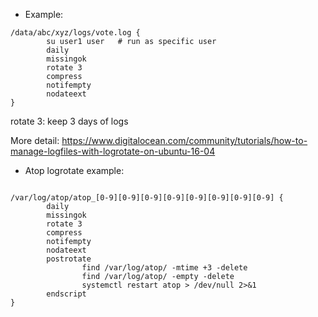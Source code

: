 - Example: 

```
/data/abc/xyz/logs/vote.log {
        su user1 user   # run as specific user
        daily
        missingok
        rotate 3
        compress
        notifempty
        nodateext
}
```

rotate 3: keep 3 days of logs


More detail: https://www.digitalocean.com/community/tutorials/how-to-manage-logfiles-with-logrotate-on-ubuntu-16-04


- Atop logrotate example:

```

/var/log/atop/atop_[0-9][0-9][0-9][0-9][0-9][0-9][0-9][0-9] {
        daily
        missingok
        rotate 3
        compress
        notifempty
        nodateext
        postrotate
                find /var/log/atop/ -mtime +3 -delete
                find /var/log/atop/ -empty -delete
                systemctl restart atop > /dev/null 2>&1
        endscript
}
```

